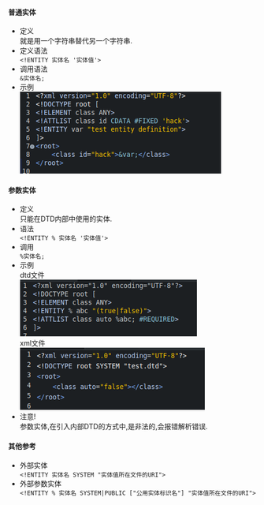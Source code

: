#### 普通实体  
- 定义  
  就是用一个字符串替代另一个字符串.  
- 定义语法  
  `<!ENTITY 实体名 '实体值'>`  
- 调用语法  
  `&实体名;`  
- 示例  
  ![](assets/markdown-img-paste-20190708094718722.png)  

#### 参数实体  
- 定义  
  只能在DTD内部中使用的实体.  
- 语法  
  `<!ENTITY % 实体名 '实体值'>`  
- 调用  
  `%实体名;`  
- 示例  
  dtd文件  
  ![](assets/markdown-img-paste-20190708101537718.png)  
  xml文件  
  ![](assets/markdown-img-paste-20190708101556879.png)  
- 注意!  
  参数实体,在引入内部DTD的方式中,是非法的,会报错解析错误.  

#### 其他参考  
- 外部实体  
  `<!ENTITY 实体名 SYSTEM "实体值所在文件的URI">`  
- 外部参数实体  
  `<!ENTITY % 实体名 SYSTEM|PUBLIC ["公用实体标识名"] "实体值所在文件的URI">`  
